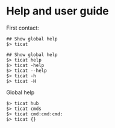 # Help and user guide

First contact:
```
## Show global help
$> ticat

## Show global help
$> ticat help
$> ticat -help
$> ticat --help
$> ticat -h
$> ticat -H
```

Global help
```
$> ticat hub
$> ticat cmds
$> ticat cmd:cmd:cmd:
$> ticat {}
```
